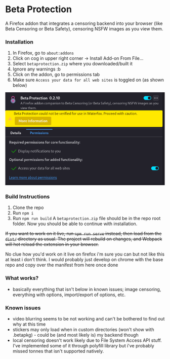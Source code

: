 # Beta Protection

A Firefox addon that integrates a censoring backend into your browser (like Beta Censoring or Beta Safety), censoring NSFW images as you view them.



### Installation

1. In Firefox, go to `about:addons`
2. Click on cog in upper right corner -> Install Add-on From File...
3. Select `betaprotection.zip` where you downloaded/built it
4. Ignore any warnings :b
5. Click on the addon, go to permissions tab
6. Make sure `Access your data for all web sites` is toggled on (as shown below)

![image of addon page](.assets/addon_page_example.png)


### Build Instructions

1. Clone the repo
2. Run `npm i`
3. Run `npm run build`
A `betaprotection.zip` file should be in the repo root folder. Now you should be able to continue with installation.

~~If you want to work on it live, run `npm run serve` instead, then load from the `dist/` directory as usual. The project will rebuild on changes, and Webpack will hot reload the extension in your browser.~~

No clue how you'd work on it live on firefox i'm sure you can but not like this at least i don't think. I would probably just develop on chrome with the base repo and copy over the manifest from here once done

### What works?

* basically everything that isn't below in known issues; image censoring, everything with options, import/export of options, etc.

### Known issues

* video blurring seems to be not working and can't be bothered to find out why at this time
* stickers may only load when in custom directories (won't show with .betapkg) - could be (and most likely is) my backend though
* local censoring doesn't work likely due to File System Access API stuff. I've implemented some of it through polyfill library but i've probably missed tonnes that isn't supported natively.

